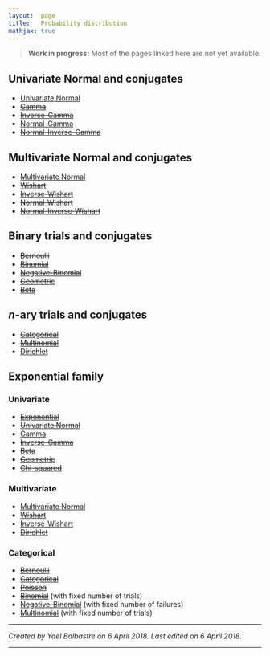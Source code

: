 ```yaml
---
layout:  page
title:   Probability distribution
mathjax: true
---
```


> **Work in progress:** Most of the pages linked here are not yet available.

Univariate Normal and conjugates
--------------------------------

- [Univariate Normal]({{site.baseurl}}/proba/normal-uni)
- [~~Gamma~~]({{site.baseurl}}/proba/gamma)
- [~~Inverse-Gamma~~]({{site.baseurl}}/proba/gamma-inv)
- [~~Normal-Gamma~~]({{site.baseurl}}/proba/normal-gamma)
- [~~Normal-Inverse-Gamma~~]({{site.baseurl}}/proba/normal-gamma-inv)

Multivariate Normal and conjugates
---------------------------------

- [~~Multivariate Normal~~]({{site.baseurl}}/proba/normal-multi)
- [~~Wishart~~]({{site.baseurl}}/proba/wishart)
- [~~Inverse-Wishart~~]({{site.baseurl}}/proba/wishart-inv)
- [~~Normal-Wishart~~]({{site.baseurl}}/proba/normal-wishart)
- [~~Normal-Inverse-Wishart~~]({{site.baseurl}}/proba/normal-wishart-inv)

Binary trials and conjugates
----------------------------

- [~~Bernoulli~~]({{site.baseurl}}/proba/bernoulli)
- [~~Binomial~~]({{site.baseurl}}/proba/bonomial)
- [~~Negative-Binomial~~]({{site.baseurl}}/proba/negative-binomial)
- [~~Geometric~~]({{site.baseurl}}/proba/geometric)
- [~~Beta~~]({{site.baseurl}}/proba/beta)

*n*-ary trials and conjugates
----------------------------

- [~~Categorical~~]({{site.baseurl}}/proba/categorical)
- [~~Multinomial~~]({{site.baseurl}}/proba/mutinomial)
- [~~Dirichlet~~]({{site.baseurl}}/proba/dirichlet)

Exponential family
------------------

### Univariate

- [~~Exponential~~]({{site.baseurl}}/proba/exponential)
- [~~Univariate Normal~~]({{site.baseurl}}/proba/normal-uni)
- [~~Gamma~~]({{site.baseurl}}/proba/gamma)
- [~~Inverse-Gamma~~]({{site.baseurl}}/proba/gamma-inv)
- [~~Beta~~]({{site.baseurl}}/proba/beta)
- [~~Geometric~~]({{site.baseurl}}/proba/geometric)
- [~~Chi-squared~~]({{site.baseurl}}/proba/chi-square)

### Multivariate

- [~~Multivariate Normal~~]({{site.baseurl}}/proba/normal-multi)
- [~~Wishart~~]({{site.baseurl}}/proba/wishart)
- [~~Inverse-Wishart~~]({{site.baseurl}}/proba/wishart-inv)
- [~~Dirichlet~~]({{site.baseurl}}/proba/dirichlet)

### Categorical

- [~~Bernoulli~~]({{site.baseurl}}/proba/bernoulli)
- [~~Categorical~~]({{site.baseurl}}/proba/categorical)
- [~~Poisson~~]({{site.baseurl}}/proba/poisson)
- [~~Binomial~~]({{site.baseurl}}/proba/binomial) (with fixed number of trials)
- [~~Negative-Binomial~~]({{site.baseurl}}/proba/negative-binomial) (with fixed number of failures)
- [~~Multinomial~~]({{site.baseurl}}/proba/mutinomial) (with fixed number of trials)

***

*Created by Yaël Balbastre on 6 April 2018. Last edited on 6 April 2018.*

***
